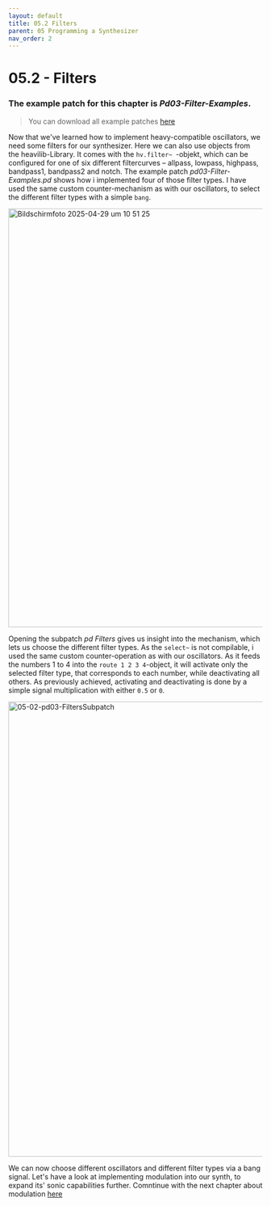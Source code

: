 ```yaml
---
layout: default
title: 05.2 Filters
parent: 05 Programming a Synthesizer
nav_order: 2
---
```


# 05.2 - Filters

### The example patch for this chapter is _Pd03-Filter-Examples_. 

> You can download all example patches <a href="{{ site.baseurl }}/assets/diy-synth-example-files.zip" download>here</a>

Now that we've learned how to implement heavy-compatible oscillators, we need some filters for our synthesizer. Here we can also use objects from the heavilib-Library. It comes with the `hv.filter~ `-objekt, which can be configured for one of six different filtercurves – allpass, lowpass, highpass, bandpass1, bandpass2 and notch. The example patch _pd03-Filter-Examples.pd_ shows how i implemented four of those filter types. I have used the same custom counter-mechanism as with our oscillators, to select the different filter types with a simple `bang`. 

<img width="829" alt="Bildschirmfoto 2025-04-29 um 10 51 25" src="https://github.com/user-attachments/assets/a3af22cc-d35c-4c29-bf36-5c0147c6c7fd" />

Opening the subpatch _pd Filters_ gives us insight into the mechanism, which lets us choose the different filter types. As the `select~` is not compilable, i used the same custom counter-operation as with our oscillators. As it feeds the numbers 1 to 4 into the `route 1 2 3 4`-object, it will activate only the selected filter type, that corresponds to each number, while deactivating all others. As previously achieved, activating and deactivating is done by a simple signal multiplication with either `0.5` or ` 0 `.

<img width="901" alt="05-02-pd03-FiltersSubpatch" src="https://github.com/user-attachments/assets/1240613e-b047-4699-a10f-561f26be4ef0" />

We can now choose different oscillators and different filter types via a bang signal. Let's have a look at implementing modulation into our synth, to expand its' sonic capabilities further. Comntinue with the next chapter about modulation [here]({{site.baseurl}}/chapter-05/05-3-Modulation)

